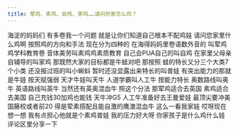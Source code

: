```yaml
---
title: 荤鸡、素鸡、自鸡、家鸡……请问你家怎么鸡？
---
```

海淀的妈妈们
有多卷我一个问题
就是让你们知道自己根本不配鸡娃
请问您家里什么鸡啊
按照鸡的方向和手法
现在分为四种的
在海得妈妈里卷语数外音的
叫荤鸡鸡学科教育卷
音体美劳叫素鸡鸡素质教育
自己会PUA自己的叫自鸡
在家里父母亲自辅导的叫家鸡
那既然大家的目标都是牛蛙对吧
那按照
蛙的特长又分三个大类7个小类
还没报过班的叫小蝌蚪
暂时还没显露出来特长的叫普娃
有突出能力的那就是牛娃
按天赋强弱
天才牛娃叫天牛
人道学霸叫人工牛
按能力特长
奥数路线叫奥牛
英语路线叫英牛
当然还有英奥混血牛
照这个分法
那荤鸡适合去英国
素鸡适合去美国
自己充钱30加鸡也能钱
天牛冲G5
人工牛准备好去王曼爱娃
最顶尖要冲美国藤校或者前20
得是荤素搭配且能自激的鹰澳混血牛
这么一看我家娃
哎呀现在想一想
我有点担心他就是个素鸡普娃
我的压力好大呀
你家孩子是什么鸡什么娃
评论区里分享一下
